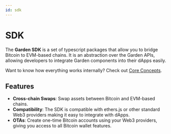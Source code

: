 ```yaml
---
id: sdk
---
```


# SDK
The **Garden SDK** is a set of typescript packages that allow you to bridge Bitcoin to EVM-based chains. It is an abstraction over the Garden APIs, allowing developers to integrate Garden components into their dApps easily.

Want to know how everything works internally? Check out [Core Concepts](./CoreConcepts.md).

## Features
- **Cross-chain Swaps**: Swap assets between Bitcoin and EVM-based chains.
- **Compatibility**: The SDK is compatible with ethers.js or other standard Web3 providers making it easy to integrate with dApps.
- **OTAs**: Create one-time Bitcoin accounts using your Web3 providers, giving you access to all Bitcoin wallet features.
